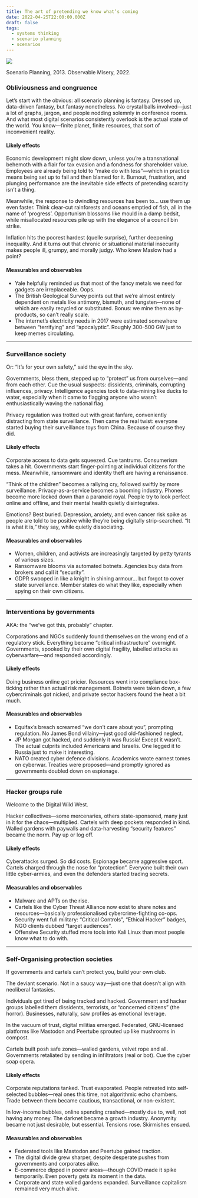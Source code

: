 ```yaml
---
title: The art of pretending we know what’s coming
date: 2022-04-25T22:00:00.000Z
draft: false
tags:
  - systems thinking
  - scenario planning
  - scenarios
---
```


![](/images/scenario-logics.png)

Scenario Planning, 2013. Observable Misery, 2022.

### Obliviousness and congruence

Let’s start with the obvious: all scenario planning is fantasy. Dressed up, data-driven fantasy, but fantasy nonetheless. No crystal balls involved—just a lot of graphs, jargon, and people nodding solemnly in conference rooms. And what most digital scenarios consistently overlook is the actual state of the world. You know—finite planet, finite resources, that sort of inconvenient reality.

#### Likely effects

Economic development might slow down, unless you’re a transnational behemoth with a flair for tax evasion and a fondness for shareholder value. Employees are already being told to “make do with less”—which in practice means being set up to fail and then blamed for it. Burnout, frustration, and plunging performance are the inevitable side effects of pretending scarcity isn’t a thing.

Meanwhile, the response to dwindling resources has been to… use them up even faster. Think clear-cut rainforests and oceans emptied of fish, all in the name of ‘progress’. Opportunism blossoms like mould in a damp bedsit, while misallocated resources pile up with the elegance of a council bin strike.

Inflation hits the poorest hardest (quelle surprise), further deepening inequality. And it turns out that chronic or situational material insecurity makes people ill, grumpy, and morally judgy. Who knew Maslow had a point?

#### Measurables and observables

* Yale helpfully reminded us that most of the fancy metals we need for gadgets are irreplaceable. Oops. 
* The British Geological Survey points out that we’re almost entirely dependent on metals like antimony, bismuth, and tungsten—none of which are easily recycled or substituted. Bonus: we mine them as by-products, so can’t really scale. 
* The internet’s electricity needs in 2017 were estimated somewhere between “terrifying” and “apocalyptic”. Roughly 300–500 GW just to keep memes circulating. 

***

### Surveillance society

Or: “It’s for your own safety,” said the eye in the sky.

Governments, bless them, stepped up to “protect” us from ourselves—and from each other. Cue the usual suspects: dissidents, criminals, corrupting influences, privacy. Intelligence agencies took to data-mining like ducks to water, especially when it came to flagging anyone who wasn’t enthusiastically waving the national flag.

Privacy regulation was trotted out with great fanfare, conveniently distracting from state surveillance. Then came the real twist: everyone started buying their surveillance toys from China. Because of course they did.

#### Likely effects

Corporate access to data gets squeezed. Cue tantrums. Consumerism takes a hit. Governments start finger-pointing at individual citizens for the mess. Meanwhile, ransomware and identity theft are having a renaissance.

“Think of the children” becomes a rallying cry, followed swiftly by more surveillance. Privacy-as-a-service becomes a booming industry. Phones become more locked down than a paranoid royal. People try to look perfect online and offline, and their mental health quietly disintegrates.

Emotions? Best buried. Depression, anxiety, and even cancer risk spike as people are told to be positive while they’re being digitally strip-searched. “It is what it is,” they say, while quietly dissociating.

#### Measurables and observables

* Women, children, and activists are increasingly targeted by petty tyrants of various sizes. 
* Ransomware blooms via automated botnets. Agencies buy data from brokers and call it “security”. 
* GDPR swooped in like a knight in shining armour… but forgot to cover state surveillance. Member states do what they like, especially when spying on their own citizens. 

***

### Interventions by governments

AKA: the “we’ve got this, probably” chapter.

Corporations and NGOs suddenly found themselves on the wrong end of a regulatory stick. Everything became “critical infrastructure” overnight. Governments, spooked by their own digital fragility, labelled attacks as cyberwarfare—and responded accordingly.

#### Likely effects

Doing business online got pricier. Resources went into compliance box-ticking rather than actual risk management. Botnets were taken down, a few cybercriminals got nicked, and private sector hackers found the heat a bit much.

#### Measurables and observables

* Equifax’s breach screamed “we don’t care about you”, prompting regulation. No James Bond villainy—just good old-fashioned neglect. 
* JP Morgan got hacked, and suddenly it was Russia! Except it wasn’t. The actual culprits included Americans and Israelis. One legged it to Russia just to make it interesting. 
* NATO created cyber defence divisions. Academics wrote earnest tomes on cyberwar. Treaties were proposed—and promptly ignored as governments doubled down on espionage. 

***

### Hacker groups rule

Welcome to the Digital Wild West.

Hacker collectives—some mercenaries, others state-sponsored, many just in it for the chaos—multiplied. Cartels with deep pockets responded in kind. Walled gardens with paywalls and data-harvesting “security features” became the norm. Pay up or log off.

#### Likely effects

Cyberattacks surged. So did costs. Espionage became aggressive sport. Cartels charged through the nose for “protection”. Everyone built their own little cyber-armies, and even the defenders started trading secrets.

#### Measurables and observables

* Malware and APTs on the rise. 
* Cartels like the Cyber Threat Alliance now exist to share notes and resources—basically professionalised cybercrime-fighting co-ops. 
* Security went full military: “Critical Controls”, “Ethical Hacker” badges, NGO clients dubbed “target audiences”. 
* Offensive Security stuffed more tools into Kali Linux than most people know what to do with. 

***

### Self-Organising protection societies

If governments and cartels can’t protect you, build your own club.

The deviant scenario. Not in a saucy way—just one that doesn’t align with neoliberal fantasies.

Individuals got tired of being tracked and hacked. Government and hacker groups labelled them dissidents, terrorists, or “concerned citizens” (the horror). Businesses, naturally, saw profiles as emotional leverage.

In the vacuum of trust, digital militias emerged. Federated, GNU-licensed platforms like Mastodon and Peertube sprouted up like mushrooms in compost.

Cartels built posh safe zones—walled gardens, velvet rope and all. Governments retaliated by sending in infiltrators (real or bot). Cue the cyber soap opera.

#### Likely effects

Corporate reputations tanked. Trust evaporated. People retreated into self-selected bubbles—real ones this time, not algorithmic echo chambers. Trade between them became cautious, transactional, or non-existent.

In low-income bubbles, online spending crashed—mostly due to, well, not having any money. The darknet became a growth industry. Anonymity became not just desirable, but essential. Tensions rose. Skirmishes ensued.

#### Measurables and observables

* Federated tools like Mastodon and Peertube gained traction. 
* The digital divide grew sharper, despite desperate pushes from governments and corporates alike. 
* E-commerce dipped in poorer areas—though COVID made it spike temporarily. Even poverty gets its moment in the data. 
* Corporate and state walled gardens expanded. Surveillance capitalism remained very much alive.
